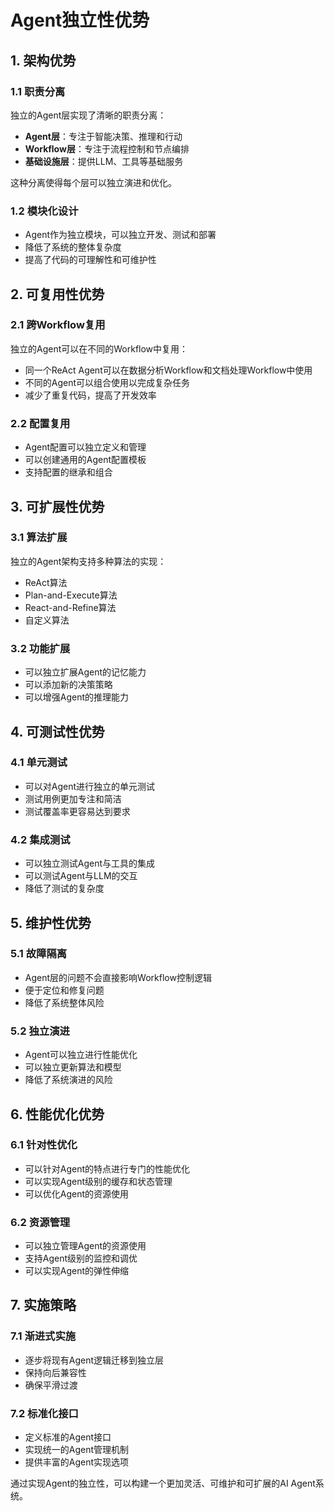 # Agent独立性优势

## 1. 架构优势

### 1.1 职责分离
独立的Agent层实现了清晰的职责分离：

- **Agent层**：专注于智能决策、推理和行动
- **Workflow层**：专注于流程控制和节点编排
- **基础设施层**：提供LLM、工具等基础服务

这种分离使得每个层可以独立演进和优化。

### 1.2 模块化设计
- Agent作为独立模块，可以独立开发、测试和部署
- 降低了系统的整体复杂度
- 提高了代码的可理解性和可维护性

## 2. 可复用性优势

### 2.1 跨Workflow复用
独立的Agent可以在不同的Workflow中复用：

- 同一个ReAct Agent可以在数据分析Workflow和文档处理Workflow中使用
- 不同的Agent可以组合使用以完成复杂任务
- 减少了重复代码，提高了开发效率

### 2.2 配置复用
- Agent配置可以独立定义和管理
- 可以创建通用的Agent配置模板
- 支持配置的继承和组合

## 3. 可扩展性优势

### 3.1 算法扩展
独立的Agent架构支持多种算法的实现：

- ReAct算法
- Plan-and-Execute算法
- React-and-Refine算法
- 自定义算法

### 3.2 功能扩展
- 可以独立扩展Agent的记忆能力
- 可以添加新的决策策略
- 可以增强Agent的推理能力

## 4. 可测试性优势

### 4.1 单元测试
- 可以对Agent进行独立的单元测试
- 测试用例更加专注和简洁
- 测试覆盖率更容易达到要求

### 4.2 集成测试
- 可以独立测试Agent与工具的集成
- 可以测试Agent与LLM的交互
- 降低了测试的复杂度

## 5. 维护性优势

### 5.1 故障隔离
- Agent层的问题不会直接影响Workflow控制逻辑
- 便于定位和修复问题
- 降低了系统整体风险

### 5.2 独立演进
- Agent可以独立进行性能优化
- 可以独立更新算法和模型
- 降低了系统演进的风险

## 6. 性能优化优势

### 6.1 针对性优化
- 可以针对Agent的特点进行专门的性能优化
- 可以实现Agent级别的缓存和状态管理
- 可以优化Agent的资源使用

### 6.2 资源管理
- 可以独立管理Agent的资源使用
- 支持Agent级别的监控和调优
- 可以实现Agent的弹性伸缩

## 7. 实施策略

### 7.1 渐进式实施
- 逐步将现有Agent逻辑迁移到独立层
- 保持向后兼容性
- 确保平滑过渡

### 7.2 标准化接口
- 定义标准的Agent接口
- 实现统一的Agent管理机制
- 提供丰富的Agent实现选项

通过实现Agent的独立性，可以构建一个更加灵活、可维护和可扩展的AI Agent系统。
